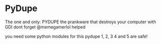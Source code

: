# PyDupe
The one and only: PYDUPE the prankware that destroys your computer with GDI
dont forget @memegamerlol helped

you need some python modules for this
pydupe 1, 2, 3 4 and 5 are safe!
